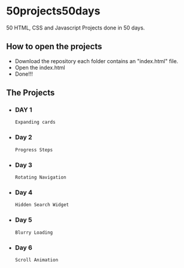 # 50projects50days

50 HTML, CSS and Javascript Projects done in 50 days.

## How to open the projects

- Download the repository each folder contains an "index.html" file.
- Open the index.html
- Done!!!

## The Projects

- ### DAY 1
      Expanding cards
- ### Day 2
      Progress Steps
- ### Day 3
      Rotating Navigation
- ### Day 4
      Hidden Search Widget
- ### Day 5
      Blurry Loading
- ### Day 6
      Scroll Animation
